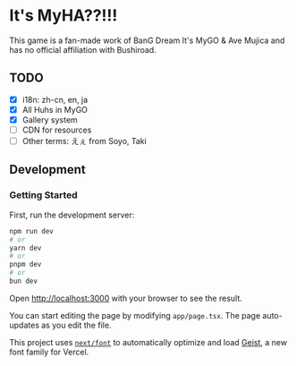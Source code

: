 # It's MyHA??!!!

This game is a fan-made work of BanG Dream It's MyGO & Ave Mujica and has no official affiliation with Bushiroad.

## TODO

- [x] i18n: zh-cn, en, ja
- [x] All Huhs in MyGO
- [x] Gallery system
- [ ] CDN for resources
- [ ] Other terms: えぇ from Soyo, Taki

## Development
### Getting Started

First, run the development server:

```bash
npm run dev
# or
yarn dev
# or
pnpm dev
# or
bun dev
```

Open [http://localhost:3000](http://localhost:3000) with your browser to see the result.

You can start editing the page by modifying `app/page.tsx`. The page auto-updates as you edit the file.

This project uses [`next/font`](https://nextjs.org/docs/app/building-your-application/optimizing/fonts) to automatically optimize and load [Geist](https://vercel.com/font), a new font family for Vercel.


